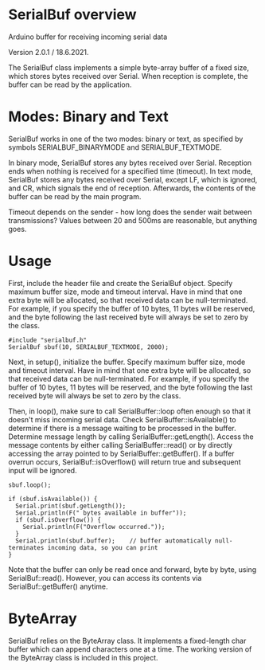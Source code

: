 SerialBuf overview
===================
Arduino buffer for receiving incoming serial data

Version 2.0.1 / 18.6.2021.

The SerialBuf class implements a simple byte-array buffer of a fixed size, which stores bytes received over Serial. When reception is complete, the buffer can be read by the application.


Modes: Binary and Text
======================

SerialBuf works in one of the two modes: binary or text, as specified by symbols SERIALBUF_BINARYMODE and SERIALBUF_TEXTMODE. 

In binary mode, SerialBuf stores any bytes received over Serial. Reception ends when nothing is received for a specified time (timeout).
In text mode, SerialBuf stores any bytes received over Serial, except LF, which is ignored, and CR, which signals the end of reception.
Afterwards, the contents of the buffer can be read by the main program.

Timeout depends on the sender - how long does the sender wait between transmissions? Values between 20 and 500ms are reasonable, but anything goes.


Usage
=====

First, include the header file and create the SerialBuf object. Specify maximum buffer size, mode and timeout interval. Have in mind that one 
extra byte will be allocated, so that received data can be null-terminated. 
For example, if you specify the buffer of 10 bytes, 11 bytes will be reserved, and the byte following the last received byte will always be 
set to zero by the class.

    #include "serialbuf.h"
    SerialBuf sbuf(10, SERIALBUF_TEXTMODE, 2000);
  
Next, in setup(), initialize the buffer. Specify maximum buffer size, mode and timeout interval. 
Have in mind that one extra byte will be allocated, so that received data can be null-terminated. 
For example, if you specify the buffer of 10 bytes, 11 bytes will be reserved, and the byte following the last received byte will always be 
set to zero by the class.

  
Then, in loop(), make sure to call SerialBuffer::loop often enough so that it doesn't miss incoming serial data. 
Check SerialBuffer::isAvailable() to determine if there is a message  waiting to be processed in the buffer. 
Determine message length by calling SerialBuffer::getLength(). 
Access the message contents by either calling SerialBuffer::read() or by directly accessing the array pointed to by SerialBuffer::getBuffer().
If a buffer overrun occurs, SerialBuf::isOverflow() will return true and subsequent input will be ignored.

    sbuf.loop();

    if (sbuf.isAvailable()) {
      Serial.print(sbuf.getLength());
      Serial.println(F(" bytes available in buffer"));
      if (sbuf.isOverflow()) {
        Serial.println(F("Overflow occurred."));
      }
      Serial.println(sbuf.buffer);    // buffer automatically null-terminates incoming data, so you can print
    }
  
Note that the buffer can only be read once and forward, byte by byte, using SerialBuf::read(). 
However, you can access its contents via SerialBuf::getBuffer() anytime. 


ByteArray
=========

SerialBuf relies on the ByteArray class. It implements a fixed-length char buffer which can append characters one at a time.
The working version of the ByteArray class is included in this project.
